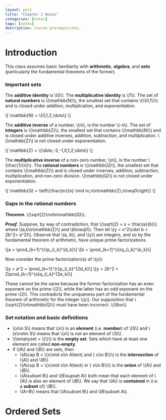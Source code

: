 ```yaml
---
layout: post
title: "Chapter 1 Notes"
categories: [notes]
tags: [notes]
description: Course prerequisites.
---
```


# Introduction
This class assumes basic familiarity with **arithmetic**, **algebra**, and **sets** (particularly the fundamental theorems of the former).

### Important sets

The **additive identity** is \\(0\\). The **multiplicative identity** is \\(1\\). The set of **natural numbers** is \\(\\mathbb{N}\\), the smallest set that contains \\(\\{0,1\\}\\) and is closed under addition, multiplication, and exponentiation.

\\[ \mathbb{N} = \\{0,1,2,\dots\\} \\]

The **additive inverse** of a number, \\(n\\), is the number \\(-n\\). The set of  **integers** is  \\(\\mathbb{Z}\\), the smallest set that contains \\(\\mathbb{N}\\) and is closed under additive inverses, addition, subtraction, and multiplication. \\(\\mathbb{Z}\\) is not closed under exponentiation.

\\[ \mathbb{Z} = \\{\dots,-2,-1,0,1,2,\dots\\} \\]

The **multiplicative inverse** of a non-zero number, \\(n\\), is the number \\(\\frac{1}{n}\\). The **rational numbers** is  \\(\\mathbb{Q}\\), the smallest set that contains \\(\\mathbb{Z}\\) and is closed under inverses, addition, subtraction, multiplication, and non-zero division. \\(\\mathbb{Q}\\) is not closed under exponentiation.

\\[ \mathbb{Q} = \\left\\{\\frac{m}{n} \mid m,n\in\mathbb{Z},n\neq0\\right\\} \\]

### Gaps in the rational numbers

**_Theorem_**. \\(\\sqrt{2}\notin\\mathbb{Q}\\).

**_Proof_**. Suppose, by way of contradiction, that \\(\\sqrt{2} = x = \frac{a}{b}\\) where \\(a,b\\in\\mathbb{Z}\\) and \\(b\\neq0\\). Then let \\(y = x^2\\cdot b = 2b^2= a^2)\\). Observe that \\(a, b\\), and \\(y\\) are integers, and so by the fundamental theorem of arithmetic, have unique prime factorizations.

\\[a = \\prod\_{k=1}^{r}p\_{i\_k}^{d\_k}\\]
\\[b = \\prod\_{k=1}^{s}q\_{i\_k}^{e\_k}\\]

Now consider the prime factorization(s) of \\(y\\):

\\[y = a^2 = \\prod\_{k=1}^{r}p\_{i\_k}^{2d\_k}\\]
\\[y = 2b^2 = 2\\prod\_{k=1}^{s}q\_{i\_k}^{2e\_k}\\]

These cannot be the same because the former factorization has an even exponent on the prime \\(2\\), while the latter has an odd exponent on the prime \\(2\\). This contradicts the uniqueness part of the fundamental theorem of arithmetic for the integer \\(y\\). Our supposition that \\(\\sqrt{2}\\in\\mathbb{Q}\\) must have been incorrect. \\(\\Box\\)

### Set notation and basic definitions

* \\(x\\in S\\) means that \\(x\\) is an **element** (i.e. **member**) of \\(S\\) and \\(x\\notin S\\) means that \\(x\\) is *not* an element of \\(S\\).
* \\(\\emptyset = \\{\\}\\) is the **empty set**. Sets which have at least one element are called **non-empty**.
* If \\(A\\) and \\(B\\) are sets, then 
  * \\(A\\cap B = \\{x\\mid x\\in A\\text{ and } x\\in B\\}\\) is the **intersection** of \\(A\\) and \\(B\\).
  * \\(A\\cup B = \\{x\\mid x\\in A\\text{ or }  x\\in B\\}\\) is the **union** of \\(A\\) and \\(B\\). 
  * \\(A\\subset B\\) and \\(B\\supset A\\) both mean that each element of \\(A\\) is also an element of \\(B\\). We say that \\(A\\) is **contained** in  (i.e. a **subset** of) \\(B\\).
  * \\(A=B\\) means that \\(A\\subset B\\) and \\(B\\subset A\\).

# Ordered Sets
